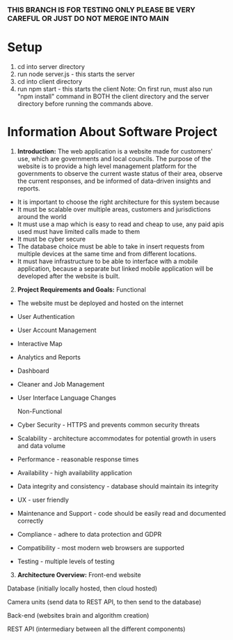 ### THIS BRANCH IS FOR TESTING ONLY PLEASE BE VERY CAREFUL OR JUST DO NOT MERGE INTO MAIN ###





# Setup
1. cd into server directory
2. run node server.js - this starts the server
3. cd into client directory 
4. run npm start - this starts the client
Note: On first run, must also run "npm install" command in BOTH the client directory and the server directory before running the commands above.

# Information About Software Project 
1. **Introduction:**
The web application is a website made for customers' use, which are governments and local councils. The purpose of the website is to provide a high level management platform for the governments to observe the current waste status of their area, observe the current responses, and be informed of data-driven insights and reports.
- It is important to choose the right architecture for this system because
- It must be scalable over multiple areas, customers and jurisdictions around the world
- It must use a map which is easy to read and cheap to use, any paid apis used must have limited calls made to them
- It must be cyber secure
- The database choice must be able to take in insert requests from multiple devices at the same time and from different locations.
- It must have infrastructure to be able to interface with a mobile application, because a separate but linked mobile application will be developed after the website is built.

2. **Project Requirements and Goals:**
  Functional
- The website must be deployed and hosted on the internet
- User Authentication
- User Account Management
- Interactive Map
- Analytics and Reports
- Dashboard
- Cleaner and Job Management
- User Interface Language Changes


  Non-Functional
- Cyber Security - HTTPS and prevents common security threats
- Scalability - architecture accommodates for potential growth in users and data volume
- Performance - reasonable response times
- Availability - high availability application
- Data integrity and consistency - database should maintain its integrity
- UX - user friendly
- Maintenance and Support - code should be easily read and documented correctly
- Compliance - adhere to data protection and GDPR
- Compatibility - most modern web browsers are supported
- Testing - multiple levels of testing


3. **Architecture Overview:**
Front-end website

Database (initially locally hosted, then cloud hosted)

Camera units (send data to REST API, to then send to the database)

Back-end (websites brain and algorithm creation)

REST API (intermediary between all the different components)
